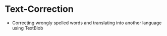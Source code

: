 # Text-Correction
- Correcting wrongly spelled words and translating into another language using TextBlob 
